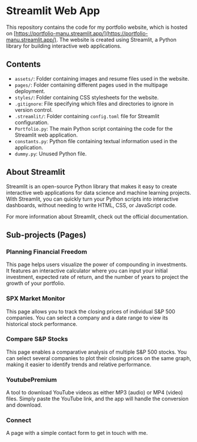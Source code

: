 # Streamlit Web App

This repository contains the code for my portfolio website, which is hosted on [https://portfolio-manu.streamlit.app/](https://portfolio-manu.streamlit.app/). The website is created using Streamlit, a Python library for building interactive web applications.

## Contents

- `assets/`: Folder containing images and resume files used in the website.
- `pages/`: Folder containing different pages used in the multipage deployment.
- `styles/`: Folder containing CSS stylesheets for the website.
- `.gitignore`: File specifying which files and directories to ignore in version control.
- `.streamlit/`: Folder containing `config.toml` file for Streamlit configuration.
- `Portfolio.py`: The main Python script containing the code for the Streamlit web application.
- `constants.py`: Python file containing textual information used in the application.
- `dummy.py`: Unused Python file.

## About Streamlit

Streamlit is an open-source Python library that makes it easy to create interactive web applications for data science and machine learning projects. With Streamlit, you can quickly turn your Python scripts into interactive dashboards, without needing to write HTML, CSS, or JavaScript code.

For more information about Streamlit, check out the official documentation.

## Sub-projects (Pages)

### Planning Financial Freedom

This page helps users visualize the power of compounding in investments. It features an interactive calculator where you can input your initial investment, expected rate of return, and the number of years to project the growth of your portfolio.

### SPX Market Monitor

This page allows you to track the closing prices of individual S&P 500 companies. You can select a company and a date range to view its historical stock performance.

### Compare S&P Stocks

This page enables a comparative analysis of multiple S&P 500 stocks. You can select several companies to plot their closing prices on the same graph, making it easier to identify trends and relative performance.

### YoutubePremium

A tool to download YouTube videos as either MP3 (audio) or MP4 (video) files. Simply paste the YouTube link, and the app will handle the conversion and download.

### Connect

A page with a simple contact form to get in touch with me.